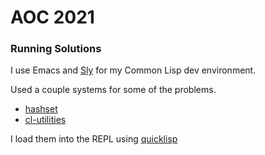 # AOC 2021

### Running Solutions

I use Emacs and [Sly](https://github.com/joaotavora/sly) for my Common Lisp dev environment.

Used a couple systems for some of the problems.

- [hashset](https://quickref.common-lisp.net/hash-set.html)
- [cl-utilities](https://common-lisp.net/project/cl-utilities/)

I load them into the REPL using [quicklisp](https://www.quicklisp.org/beta/)
